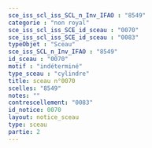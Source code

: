 ```yaml
---
sce_iss_scl_iss_SCL_n_Inv_IFAO : "8549"
categorie : "non royal"
sce_iss_scl_iss_SCE_id_sceau : "0070"
sce_iss_scl_iss_SCE_id_sceau : "0083"
typeObjet : "Sceau"
sce_iss_SCL_n_Inv_IFAO : "8549"
id_sceau : "0070"
motif : "indéterminé"
type_sceau : "cylindre"
title: sceau n°0070
scelles: "8549"
notes: ""
contrescellement: "0083"
id_notice: 0070
layout: notice_sceau
type: sceau
partie: 2
---
```

